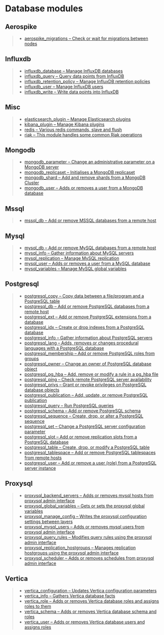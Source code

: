 # Database modules



## Aerospike

> - [aerospike_migrations – Check or wait for migrations between nodes](https://docs.ansible.com/ansible/2.9/modules/aerospike_migrations_module.html#aerospike-migrations-module)



## Influxdb

> - [influxdb_database – Manage InfluxDB databases](https://docs.ansible.com/ansible/2.9/modules/influxdb_database_module.html#influxdb-database-module)
> - [influxdb_query – Query data points from InfluxDB](https://docs.ansible.com/ansible/2.9/modules/influxdb_query_module.html#influxdb-query-module)
> - [influxdb_retention_policy – Manage InfluxDB retention policies](https://docs.ansible.com/ansible/2.9/modules/influxdb_retention_policy_module.html#influxdb-retention-policy-module)
> - [influxdb_user – Manage InfluxDB users](https://docs.ansible.com/ansible/2.9/modules/influxdb_user_module.html#influxdb-user-module)
> - [influxdb_write – Write data points into InfluxDB](https://docs.ansible.com/ansible/2.9/modules/influxdb_write_module.html#influxdb-write-module)



## Misc

> - [elasticsearch_plugin – Manage Elasticsearch plugins](https://docs.ansible.com/ansible/2.9/modules/elasticsearch_plugin_module.html#elasticsearch-plugin-module)
> - [kibana_plugin – Manage Kibana plugins](https://docs.ansible.com/ansible/2.9/modules/kibana_plugin_module.html#kibana-plugin-module)
> - [redis – Various redis commands, slave and flush](https://docs.ansible.com/ansible/2.9/modules/redis_module.html#redis-module)
> - [riak – This module handles some common Riak operations](https://docs.ansible.com/ansible/2.9/modules/riak_module.html#riak-module)



## Mongodb

> - [mongodb_parameter – Change an administrative parameter on a MongoDB server](https://docs.ansible.com/ansible/2.9/modules/mongodb_parameter_module.html#mongodb-parameter-module)
> - [mongodb_replicaset – Initialises a MongoDB replicaset](https://docs.ansible.com/ansible/2.9/modules/mongodb_replicaset_module.html#mongodb-replicaset-module)
> - [mongodb_shard – Add and remove shards from a MongoDB Cluster](https://docs.ansible.com/ansible/2.9/modules/mongodb_shard_module.html#mongodb-shard-module)
> - [mongodb_user – Adds or removes a user from a MongoDB database](https://docs.ansible.com/ansible/2.9/modules/mongodb_user_module.html#mongodb-user-module)



## Mssql

> - [mssql_db – Add or remove MSSQL databases from a remote host](https://docs.ansible.com/ansible/2.9/modules/mssql_db_module.html#mssql-db-module)



## Mysql

> - [mysql_db – Add or remove MySQL databases from a remote host](https://docs.ansible.com/ansible/2.9/modules/mysql_db_module.html#mysql-db-module)
> - [mysql_info – Gather information about MySQL servers](https://docs.ansible.com/ansible/2.9/modules/mysql_info_module.html#mysql-info-module)
> - [mysql_replication – Manage MySQL replication](https://docs.ansible.com/ansible/2.9/modules/mysql_replication_module.html#mysql-replication-module)
> - [mysql_user – Adds or removes a user from a MySQL database](https://docs.ansible.com/ansible/2.9/modules/mysql_user_module.html#mysql-user-module)
> - [mysql_variables – Manage MySQL global variables](https://docs.ansible.com/ansible/2.9/modules/mysql_variables_module.html#mysql-variables-module)



## Postgresql

> - [postgresql_copy – Copy data between a file/program and a PostgreSQL table](https://docs.ansible.com/ansible/2.9/modules/postgresql_copy_module.html#postgresql-copy-module)
> - [postgresql_db – Add or remove PostgreSQL databases from a remote host](https://docs.ansible.com/ansible/2.9/modules/postgresql_db_module.html#postgresql-db-module)
> - [postgresql_ext – Add or remove PostgreSQL extensions from a database](https://docs.ansible.com/ansible/2.9/modules/postgresql_ext_module.html#postgresql-ext-module)
> - [postgresql_idx – Create or drop indexes from a PostgreSQL database](https://docs.ansible.com/ansible/2.9/modules/postgresql_idx_module.html#postgresql-idx-module)
> - [postgresql_info – Gather information about PostgreSQL servers](https://docs.ansible.com/ansible/2.9/modules/postgresql_info_module.html#postgresql-info-module)
> - [postgresql_lang – Adds, removes or changes procedural languages with a PostgreSQL database](https://docs.ansible.com/ansible/2.9/modules/postgresql_lang_module.html#postgresql-lang-module)
> - [postgresql_membership – Add or remove PostgreSQL roles from groups](https://docs.ansible.com/ansible/2.9/modules/postgresql_membership_module.html#postgresql-membership-module)
> - [postgresql_owner – Change an owner of PostgreSQL database object](https://docs.ansible.com/ansible/2.9/modules/postgresql_owner_module.html#postgresql-owner-module)
> - [postgresql_pg_hba – Add, remove or modify a rule in a pg_hba file](https://docs.ansible.com/ansible/2.9/modules/postgresql_pg_hba_module.html#postgresql-pg-hba-module)
> - [postgresql_ping – Check remote PostgreSQL server availability](https://docs.ansible.com/ansible/2.9/modules/postgresql_ping_module.html#postgresql-ping-module)
> - [postgresql_privs – Grant or revoke privileges on PostgreSQL database objects](https://docs.ansible.com/ansible/2.9/modules/postgresql_privs_module.html#postgresql-privs-module)
> - [postgresql_publication – Add, update, or remove PostgreSQL publication](https://docs.ansible.com/ansible/2.9/modules/postgresql_publication_module.html#postgresql-publication-module)
> - [postgresql_query – Run PostgreSQL queries](https://docs.ansible.com/ansible/2.9/modules/postgresql_query_module.html#postgresql-query-module)
> - [postgresql_schema – Add or remove PostgreSQL schema](https://docs.ansible.com/ansible/2.9/modules/postgresql_schema_module.html#postgresql-schema-module)
> - [postgresql_sequence – Create, drop, or alter a PostgreSQL sequence](https://docs.ansible.com/ansible/2.9/modules/postgresql_sequence_module.html#postgresql-sequence-module)
> - [postgresql_set – Change a PostgreSQL server configuration parameter](https://docs.ansible.com/ansible/2.9/modules/postgresql_set_module.html#postgresql-set-module)
> - [postgresql_slot – Add or remove replication slots from a PostgreSQL database](https://docs.ansible.com/ansible/2.9/modules/postgresql_slot_module.html#postgresql-slot-module)
> - [postgresql_table – Create, drop, or modify a PostgreSQL table](https://docs.ansible.com/ansible/2.9/modules/postgresql_table_module.html#postgresql-table-module)
> - [postgresql_tablespace – Add or remove PostgreSQL tablespaces from remote hosts](https://docs.ansible.com/ansible/2.9/modules/postgresql_tablespace_module.html#postgresql-tablespace-module)
> - [postgresql_user – Add or remove a user (role) from a PostgreSQL server instance](https://docs.ansible.com/ansible/2.9/modules/postgresql_user_module.html#postgresql-user-module)



## Proxysql

> - [proxysql_backend_servers – Adds or removes mysql hosts from proxysql admin interface](https://docs.ansible.com/ansible/2.9/modules/proxysql_backend_servers_module.html#proxysql-backend-servers-module)
> - [proxysql_global_variables – Gets or sets the proxysql global variables](https://docs.ansible.com/ansible/2.9/modules/proxysql_global_variables_module.html#proxysql-global-variables-module)
> - [proxysql_manage_config – Writes the proxysql configuration settings between layers](https://docs.ansible.com/ansible/2.9/modules/proxysql_manage_config_module.html#proxysql-manage-config-module)
> - [proxysql_mysql_users – Adds or removes mysql users from proxysql admin interface](https://docs.ansible.com/ansible/2.9/modules/proxysql_mysql_users_module.html#proxysql-mysql-users-module)
> - [proxysql_query_rules – Modifies query rules using the proxysql admin interface](https://docs.ansible.com/ansible/2.9/modules/proxysql_query_rules_module.html#proxysql-query-rules-module)
> - [proxysql_replication_hostgroups – Manages replication hostgroups using the proxysql admin interface](https://docs.ansible.com/ansible/2.9/modules/proxysql_replication_hostgroups_module.html#proxysql-replication-hostgroups-module)
> - [proxysql_scheduler – Adds or removes schedules from proxysql admin interface](https://docs.ansible.com/ansible/2.9/modules/proxysql_scheduler_module.html#proxysql-scheduler-module)



## Vertica

> - [vertica_configuration – Updates Vertica configuration parameters](https://docs.ansible.com/ansible/2.9/modules/vertica_configuration_module.html#vertica-configuration-module)
> - [vertica_info – Gathers Vertica database facts](https://docs.ansible.com/ansible/2.9/modules/vertica_info_module.html#vertica-info-module)
> - [vertica_role – Adds or removes Vertica database roles and assigns roles to them](https://docs.ansible.com/ansible/2.9/modules/vertica_role_module.html#vertica-role-module)
> - [vertica_schema – Adds or removes Vertica database schema and roles](https://docs.ansible.com/ansible/2.9/modules/vertica_schema_module.html#vertica-schema-module)
> - [vertica_user – Adds or removes Vertica database users and assigns roles](https://docs.ansible.com/ansible/2.9/modules/vertica_user_module.html#vertica-user-module)